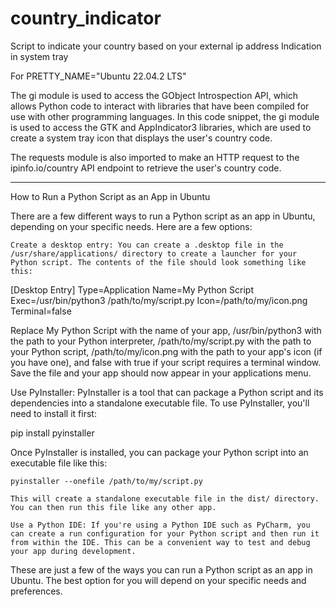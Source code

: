 # country_indicator

Script to indicate 
your country based on your external ip address
Indication in system tray

For PRETTY_NAME="Ubuntu 22.04.2 LTS"


The gi module is used to access the GObject Introspection API, which allows Python code to interact with libraries that have been compiled for use with other programming languages. In this code snippet, the gi module is used to access the GTK and AppIndicator3 libraries, which are used to create a system tray icon that displays the user's country code.

The requests module is also imported to make an HTTP request to the ipinfo.io/country API endpoint to retrieve the user's country code.


---
How to Run a Python Script as an App in Ubuntu

There are a few different ways to run a Python script as an app in Ubuntu, depending on your specific needs. Here are a few options:

    Create a desktop entry: You can create a .desktop file in the /usr/share/applications/ directory to create a launcher for your Python script. The contents of the file should look something like this:

[Desktop Entry]
Type=Application
Name=My Python Script
Exec=/usr/bin/python3 /path/to/my/script.py
Icon=/path/to/my/icon.png
Terminal=false

Replace My Python Script with the name of your app, /usr/bin/python3 with the path to your Python interpreter, /path/to/my/script.py with the path to your Python script, /path/to/my/icon.png with the path to your app's icon (if you have one), and false with true if your script requires a terminal window. Save the file and your app should now appear in your applications menu.

Use PyInstaller: PyInstaller is a tool that can package a Python script and its dependencies into a standalone executable file. To use PyInstaller, you'll need to install it first:

pip install pyinstaller

Once PyInstaller is installed, you can package your Python script into an executable file like this:

    pyinstaller --onefile /path/to/my/script.py

    This will create a standalone executable file in the dist/ directory. You can then run this file like any other app.

    Use a Python IDE: If you're using a Python IDE such as PyCharm, you can create a run configuration for your Python script and then run it from within the IDE. This can be a convenient way to test and debug your app during development.


These are just a few of the ways you can run a Python script as an app in Ubuntu. The best option for you will depend on your specific needs and preferences.
